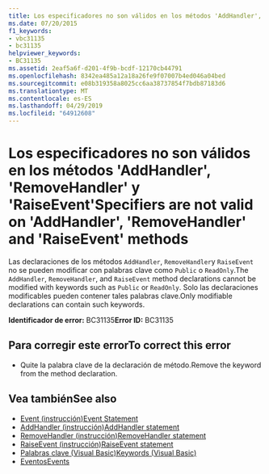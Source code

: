 ```yaml
---
title: Los especificadores no son válidos en los métodos 'AddHandler', 'RemoveHandler' y 'RaiseEvent'
ms.date: 07/20/2015
f1_keywords:
- vbc31135
- bc31135
helpviewer_keywords:
- BC31135
ms.assetid: 2eaf5a6f-d201-4f9b-bcdf-12170cb44791
ms.openlocfilehash: 8342ea485a12a18a26fe9f07007b4ed046a04bed
ms.sourcegitcommit: e08b319358a8025cc6aa38737854f7bdb87183d6
ms.translationtype: MT
ms.contentlocale: es-ES
ms.lasthandoff: 04/29/2019
ms.locfileid: "64912608"
---
```

# <a name="specifiers-are-not-valid-on-addhandler-removehandler-and-raiseevent-methods"></a><span data-ttu-id="2a647-102">Los especificadores no son válidos en los métodos 'AddHandler', 'RemoveHandler' y 'RaiseEvent'</span><span class="sxs-lookup"><span data-stu-id="2a647-102">Specifiers are not valid on 'AddHandler', 'RemoveHandler' and 'RaiseEvent' methods</span></span>
<span data-ttu-id="2a647-103">Las declaraciones de los métodos `AddHandler`, `RemoveHandler`y `RaiseEvent` no se pueden modificar con palabras clave como `Public` o `ReadOnly`.</span><span class="sxs-lookup"><span data-stu-id="2a647-103">The `AddHandler`, `RemoveHandler`, and `RaiseEvent` method declarations cannot be modified with keywords such as `Public` or `ReadOnly`.</span></span> <span data-ttu-id="2a647-104">Solo las declaraciones modificables pueden contener tales palabras clave.</span><span class="sxs-lookup"><span data-stu-id="2a647-104">Only modifiable declarations can contain such keywords.</span></span>  
  
 <span data-ttu-id="2a647-105">**Identificador de error:** BC31135</span><span class="sxs-lookup"><span data-stu-id="2a647-105">**Error ID:** BC31135</span></span>  
  
## <a name="to-correct-this-error"></a><span data-ttu-id="2a647-106">Para corregir este error</span><span class="sxs-lookup"><span data-stu-id="2a647-106">To correct this error</span></span>  
  
- <span data-ttu-id="2a647-107">Quite la palabra clave de la declaración de método.</span><span class="sxs-lookup"><span data-stu-id="2a647-107">Remove the keyword from the method declaration.</span></span>  
  
## <a name="see-also"></a><span data-ttu-id="2a647-108">Vea también</span><span class="sxs-lookup"><span data-stu-id="2a647-108">See also</span></span>

- [<span data-ttu-id="2a647-109">Event (instrucción)</span><span class="sxs-lookup"><span data-stu-id="2a647-109">Event Statement</span></span>](../../visual-basic/language-reference/statements/event-statement.md)
- [<span data-ttu-id="2a647-110">AddHandler (instrucción)</span><span class="sxs-lookup"><span data-stu-id="2a647-110">AddHandler statement</span></span>](~/docs/visual-basic/language-reference/statements/addhandler-statement.md)
- [<span data-ttu-id="2a647-111">RemoveHandler (instrucción)</span><span class="sxs-lookup"><span data-stu-id="2a647-111">RemoveHandler statement</span></span>](~/docs/visual-basic/language-reference/statements/removehandler-statement.md)
- [<span data-ttu-id="2a647-112">RaiseEvent (instrucción)</span><span class="sxs-lookup"><span data-stu-id="2a647-112">RaiseEvent statement</span></span>](~/docs/visual-basic/language-reference/statements/raiseevent-statement.md)
- [<span data-ttu-id="2a647-113">Palabras clave (Visual Basic)</span><span class="sxs-lookup"><span data-stu-id="2a647-113">Keywords (Visual Basic)</span></span>](~/docs/visual-basic/language-reference/keywords/index.md)
- [<span data-ttu-id="2a647-114">Eventos</span><span class="sxs-lookup"><span data-stu-id="2a647-114">Events</span></span>](../../visual-basic/programming-guide/language-features/events/index.md)
